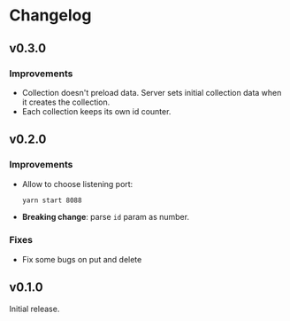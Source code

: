 # Changelog

## v0.3.0
### Improvements
* Collection doesn't preload data. Server sets initial collection data when it creates the collection.
* Each collection keeps its own id counter.

## v0.2.0
### Improvements
* Allow to choose listening port:
  ```bash
  yarn start 8088
  ```
* **Breaking change**: parse `id` param as number.


### Fixes
* Fix some bugs on put and delete

## v0.1.0

Initial release.


